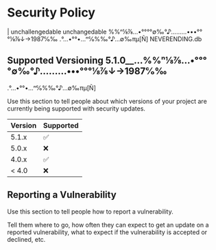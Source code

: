 # Security Policy
| unchallengedable unchangedable %%ⁿ⅛⅞…•°°°°∅‰°♪………•••°°°⅛⅞↓→1987℅‰
.°…•°°•…ⁿ℅%‰°♪…∅‰πμ[Ñ]  NEVERENDING.db

## Supported Versioning 5.1.0__…%%ⁿ⅛⅞…•°°°°∅‰°♪………•••°°°⅛⅞↓→1987℅‰
.°…•°°•…ⁿ℅%‰°♪…∅‰πμ[Ñ]

Use this section to tell people about which versions of your project are
currently being supported with security updates.

| Version | Supported          |
| ------- | ------------------ |
| 5.1.x   | :white_check_mark: |
| 5.0.x   | :x:                |
| 4.0.x   | :white_check_mark: |
| < 4.0   | :x:                |

## Reporting a Vulnerability

Use this section to tell people how to report a vulnerability.

Tell them where to go, how often they can expect to get an update on a
reported vulnerability, what to expect if the vulnerability is accepted or
declined, etc.
